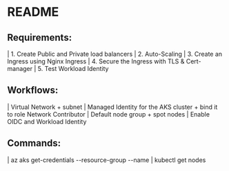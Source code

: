 README
======

Requirements:
-----------------------------------
| 1. Create Public and Private load balancers
| 2. Auto-Scaling
| 3. Create an Ingress using Nginx Ingress
| 4. Secure the Ingress with TLS & Cert-manager
| 5. Test Workload Identity


Workflows:
----------
| Virtual Network + subnet
| Managed Identity for the AKS cluster + bind it to role Network Contributor
| Default node group + spot nodes
| Enable OIDC and Workload Identity

Commands:
---------
| az aks get-credentials --resource-group <rg> --name <aksname>
| kubectl get nodes